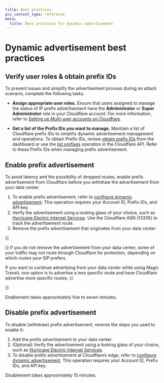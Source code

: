 ```yaml
---
title: Best practices
pcx_content_type: reference
meta:
  title: Best practices for dynamic advertisement
---
```


# Dynamic advertisement best practices

## Verify user roles & obtain prefix IDs

To prevent issues and simplify the advertisement process during an attack scenario, complete the following tasks.

- **Assign appropriate user roles.** Ensure that users assigned to manage the status of IP prefix advertisement have the **Administrator** or **Super Administrator** role in your Cloudflare account. For more information, refer to [Setting up Multi-user accounts on Cloudflare](/fundamentals/account-and-billing/members/).

- **Get a list of the Prefix IDs you want to manage.** Maintain a list of Cloudflare prefix IDs to simplify dynamic advertisement management and operations. To obtain Prefix IDs, review [obtain prefix IDs](/byoip/how-to/configure-dynamic-advertisement/#obtain-prefix-ids) from the dashboard or use the [list prefixes](/api/operations/ip-address-management-prefixes-list-prefixes) operation in the Cloudflare API. Refer to these Prefix IDs when managing prefix advertisement.

## Enable prefix advertisement

To avoid latency and the possibility of dropped routes, enable prefix advertisement from Cloudflare before you withdraw the advertisement from your data center.

1.  To enable prefix advertisement, refer to [configure dynamic advertisement](/byoip/how-to/configure-dynamic-advertisement/). This operation requires your Account ID, Prefix IDs, and API key.
2.  Verify the advertisement using a looking glass of your choice, such as [Hurricane Electric Internet Services](https://lg.he.net/). Use the Cloudflare ASN (13335) to track the advertisement route.
3.  Remove the prefix advertisement that originates from your data center.

{{<Aside type="note">}}
If you do not remove the advertisement from your data center, some of your traffic may not route through Cloudflare for protection, depending on which routes your ISP prefers. 

If you want to continue advertising from your data center while using Magic Transit, one option is to advertise a less specific route and have Cloudflare advertise more specific routes.
{{</Aside>}}

Enablement takes approximately five to seven minutes.

## Disable prefix advertisement

To disable (withdraw) prefix advertisement, reverse the steps you used to enable it:

1.  Add the prefix advertisement to your data center.
2.  (Optional) Verify the advertisement using a looking glass of your choice, such as [Hurricane Electric Internet Services](https://lg.he.net/).
3.  To disable prefix advertisement at Cloudflare’s edge, refer to [configure dynamic advertisement](/byoip/how-to/configure-dynamic-advertisement/). This operation requires your Account ID, Prefix IDs, and API key.

Disablement takes approximately 15 minutes.